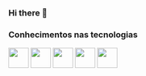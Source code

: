 ### Hi there 👋

### Conhecimentos nas tecnologias
<img src="https://cdn.jsdelivr.net/gh/devicons/devicon/icons/java/java-original.svg" width="40" height="40"/> 
<img src="https://cdn.jsdelivr.net/gh/devicons/devicon/icons/linux/linux-original.svg" width="40" height="40"/>
<img src="https://cdn.iconscout.com/icon/free/png-256/vuejs-1175052.png" width="40" height="40"/>
<img src="https://icons-for-free.com/download-icon-vscode+icons+type+kotlin-1324451341295152742_256.png" width="40" height="40"/>
<img src="https://cdn.iconscout.com/icon/free/png-256/javascript-2038874-1720087.png" width="40" height="40"/>




